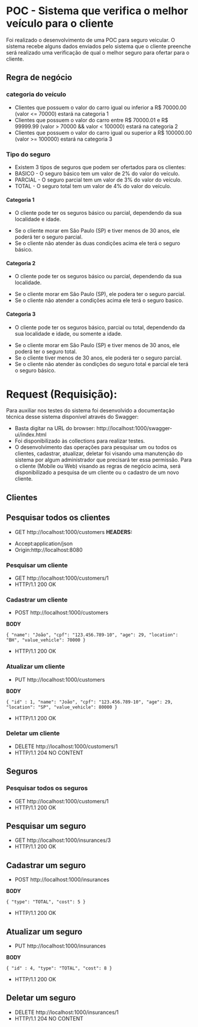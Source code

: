 # POC - Sistema que verifica o melhor veículo para o cliente
Foi realizado o desenvolvimento de uma POC para seguro veicular. O sistema recebe alguns dados enviados pelo sistema que o cliente preenche
será realizado uma verificação de qual o melhor seguro para ofertar para o cliente.

## Regra de negócio
### categoria do veículo
- Clientes que possuem o valor do carro igual ou inferior a R$ 70000.00 (valor <= 70000) estará na categoria 1
- Clientes que possuem o valor do carro entre R$ 70000.01 e R$ 99999.99 (valor > 70000 && valor < 100000) estará na categoria 2
- Clientes que possuem o valor do carro igual ou superior a R$ 100000.00 (valor >= 100000) estará na categoria 3

### Tipo do seguro
- Existem 3 tipos de seguros que podem ser ofertados para os clientes:
- BASICO - O seguro básico tem um valor de 2% do valor do veículo.
- PARCIAL - O seguro parcial tem um valor de 3% do valor do veículo.
- TOTAL - O seguro total tem um valor de 4% do valor do veículo.

#### Categoria 1
- O cliente pode ter os seguros básico ou parcial, dependendo da sua localidade e idade.
* Se o cliente morar em São Paulo (SP) e tiver menos de 30 anos, ele poderá ter o seguro parcial.
* Se o cliente não atender às duas condições acima ele terá o seguro básico.

#### Categoria 2
- O cliente pode ter os seguros básico ou parcial, dependendo da sua localidade.
* Se o cliente morar em São Paulo (SP), ele podera ter o seguro parcial.
* Se o cliente não atender a condições acima ele terá o seguro basico.

#### Categoria 3
- O cliente pode ter os seguros básico, parcial ou total, dependendo da sua localidade e idade, ou somente a idade.
* Se o cliente morar em São Paulo (SP) e tiver menos de 30 anos, ele poderá ter o seguro total.
* Se o cliente tiver menos de 30 anos, ele poderá ter o seguro parcial.
* Se o cliente não atender às condições do seguro total e parcial ele terá o seguro básico.


# Request (Requisição): 
Para auxiliar nos testes do sistema foi desenvolvido a documentação técnica desse sistema disponível através do Swagger:
- Basta digitar na URL do browser: http://localhost:1000/swagger-ui/index.html
- Foi disponibilizado às collections para realizar testes.
- O desenvolvimento das operações para pesquisar um ou todos os clientes, cadastrar, atualizar, deletar foi visando uma manutenção do sistema por algum administrador que precisará ter essa permissão. Para o cliente (Mobile ou Web) visando as regras de negócio acima, será disponibilizado a pesquisa de um cliente ou o cadastro de um novo cliente.

## Clientes
## Pesquisar todos os clientes
- GET http://localhost:1000/customers
**HEADERS:**
* Accept:application/json
* Origin:http://localhost:8080

### Pesquisar um cliente
- GET http://localhost:1000/customers/1
- HTTP/1.1 200 OK 

### Cadastrar um cliente
- POST http://localhost:1000/customers
  
**BODY**
  
`{
	"name": "João",
    "cpf": "123.456.789-10",
    "age": 29,
    "location": "BH",
    "value_vehicle": 70000
}`

- HTTP/1.1 200 OK 

### Atualizar um cliente
- PUT http://localhost:1000/customers
  
**BODY**
  
`{
	"id" : 1,
    "name": "João",
    "cpf": "123.456.789-10",
    "age": 29,
    "location": "SP",
    "value_vehicle": 80000
}`

- HTTP/1.1 200 OK 

### Deletar um cliente
- DELETE http://localhost:1000/customers/1
- HTTP/1.1 204 NO CONTENT 

## Seguros
### Pesquisar todos os seguros
- GET http://localhost:1000/customers/1
- HTTP/1.1 200 OK 

## Pesquisar um seguro
- GET http://localhost:1000/insurances/3
- HTTP/1.1 200 OK 

## Cadastrar um seguro
- POST http://localhost:1000/insurances
  
**BODY**
  
`{
    "type": "TOTAL",
    "cost": 5
}`


- HTTP/1.1 200 OK 

## Atualizar um seguro
- PUT http://localhost:1000/insurances
  
**BODY**
  
`{
    "id" : 4,
    "type": "TOTAL",
    "cost": 8
}`

- HTTP/1.1 200 OK 

## Deletar um seguro
- DELETE http://localhost:1000/insurances/1
- HTTP/1.1 204 NO CONTENT

